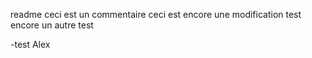 readme
ceci est un commentaire
ceci est encore une modification test
encore un autre test

-test Alex

